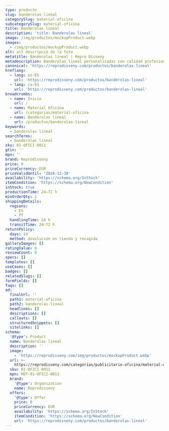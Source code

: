 ```yaml
---
type: producto
slug: banderolas-lineal
categorySlug: material-oficina
subcategorySlug: material-oficina
title: Banderolas lineal
description: 'title: Banderolas lineal'
image: /img/productos/mockupProduct.webp
images:
  - /img/productos/mockupProduct.webp
alt: alt descripció de la foto
metatitle: Banderolas lineal | Repro Disseny
metadescription: Banderolas lineal personalizadas con calidad profesional en Cataluña.
canonical: 'https://reprodisseny.com/productos/banderolas-lineal'
hreflang:
  - lang: es-ES
    url: 'https://reprodisseny.com/productos/banderolas-lineal'
  - lang: ca-ES
    url: 'https://reprodisseny.com/productos/banderolas-lineal'
breadcrumbs:
  - name: Inicio
    url: /
  - name: Material Oficina
    url: /categorias/material-oficina
  - name: Banderolas lineal
    url: /productos/banderolas-lineal
keywords:
  - banderolas lineal
searchTerms:
  - banderolas lineal
sku: 01-OFICI-0011
gtin: ''
mpn: ''
brand: Reprodisseny
price: 0
priceCurrency: EUR
priceValidUntil: '2026-12-30'
availability: 'https://schema.org/InStock'
itemCondition: 'https://schema.org/NewCondition'
inStock: true
productionTime: 24–72 h
minOrderQty: 1
shippingDetails:
  regions:
    - ES
    - PT
  handlingTime: 24 h
  transitTime: 24–72 h
returnPolicy:
  days: 14
  method: devolución en tienda y recogida
galleryImages: []
ratingValue: 0
reviewCount: 0
specs: []
templates: []
useCases: []
badges: []
relatedSlugs: []
formFields: []
faqs: []
ad:
  finalUrl: ''
  path1: material-oficina
  path2: banderolas-lineal
  headlines: []
  descriptions: []
  callouts: []
  structuredSnippets: []
  sitelinks: []
schema:
  '@type': Product
  name: Banderolas lineal
  description: ''
  image:
    - 'https://reprodisseny.com/img/productos/mockupProduct.webp'
  url: >-
    https://reprodisseny.com/categorias/publicitario-oficina/material-oficina/banderolas-lineal
  sku: 01-OFICI-0011
  mpn: REF-01-OFICI-0011
  brand:
    '@type': Organization
    name: Reprodisseny
  offers:
    '@type': Offer
    price: 0
    priceCurrency: EUR
    availability: 'https://schema.org/InStock'
    itemCondition: 'https://schema.org/NewCondition'
    url: 'https://reprodisseny.com/productos/banderolas-lineal'
---
```


